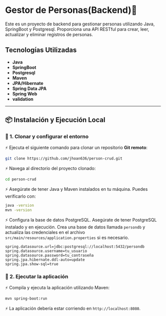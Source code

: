 # Gestor de Personas(Backend)🚀

Este es un proyecto de backend para gestionar personas utilizando Java, SpringBoot y Postgresql. Proporciona una API
RESTful para crear, leer, actualizar y eliminar registros de personas.

## Tecnologías Utilizadas

- **Java**
- **SpringBoot**
- **Postgresql**
- **Maven**
- **JPA/Hibernate**
- **Spring Data JPA**
- **Spring Web**
- **validation**

---

## 📦 Instalación y Ejecución Local

### 🔗 1. Clonar y configurar el entorno

⚡ Ejecuta el siguiente comando para clonar un repositorio **Git remoto**:

```bash
git clone https://github.com/jhoan636/person-crud.git
````

⚡ Navega al directorio del proyecto clonado:

```bash
cd person-crud
```

⚡ Asegúrate de tener Java y Maven instalados en tu máquina. Puedes verificarlo con:

```bash
java -version
mvn -version
```

⚡ Configura la base de datos PostgreSQL. Asegúrate de tener PostgreSQL instalado y en ejecución. Crea una base de datos
llamada `persondb` y actualiza las credenciales en el archivo `src/main/resources/application.properties` si es
necesario.

```properties
spring.datasource.url=jdbc:postgresql://localhost:5432/persondb
spring.datasource.username=tu_usuario
spring.datasource.password=tu_contraseña
spring.jpa.hibernate.ddl-auto=update
spring.jpa.show-sql=true
```

### 🚀 2. Ejecutar la aplicación

⚡ Compila y ejecuta la aplicación utilizando Maven:

```bash
mvn spring-boot:run
```

⚡ La aplicación debería estar corriendo en `http://localhost:8080`.

